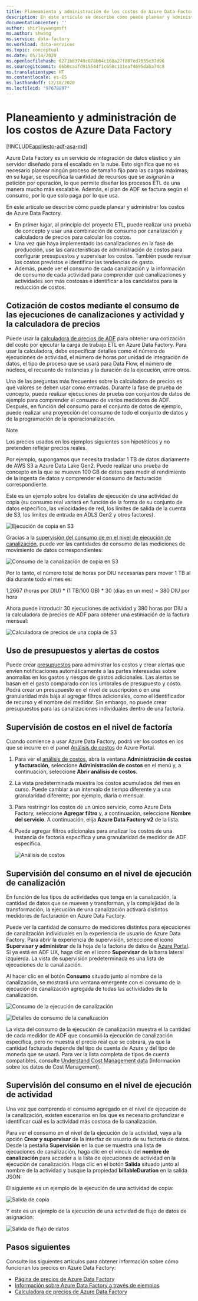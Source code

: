 ```yaml
---
title: Planeamiento y administración de los costos de Azure Data Factory
description: En este artículo se describe cómo puede planear y administrar los costos de Azure Data Factory.
documentationcenter: ''
author: shirleywangmsft
ms.author: shwang
ms.service: data-factory
ms.workload: data-services
ms.topic: conceptual
ms.date: 05/14/2020
ms.openlocfilehash: 6271b83749c078b64c168a27f887ed7055e37d96
ms.sourcegitcommit: 66b0caafd915544f1c658c131eaf4695daba74c8
ms.translationtype: HT
ms.contentlocale: es-ES
ms.lasthandoff: 12/18/2020
ms.locfileid: "97678897"
---
```

# <a name="plan-and-manage-costs-for-azure-data-factory"></a>Planeamiento y administración de los costos de Azure Data Factory

[!INCLUDE[appliesto-adf-asa-md](includes/appliesto-adf-asa-md.md)]

Azure Data Factory es un servicio de integración de datos elástico y sin servidor diseñado para el escalado en la nube.  Esto significa que no es necesario planear ningún proceso de tamaño fijo para las cargas máximas; en su lugar, se especifica la cantidad de recursos que se asignarán a petición por operación, lo que permite diseñar los procesos ETL de una manera mucho más escalable. Además, el plan de ADF se factura según el consumo, por lo que solo paga por lo que usa.

En este artículo se describe cómo puede planear y administrar los costos de Azure Data Factory.

*   En primer lugar, al principio del proyecto ETL, puede realizar una prueba de concepto y usar una combinación de consumo por canalización y calculadora de precios para calcular los costos.
*   Una vez que haya implementado las canalizaciones en la fase de producción, use las características de administración de costos para configurar presupuestos y supervisar los costos. También puede revisar los costos previstos e identificar las tendencias de gasto.
*   Además, puede ver el consumo de cada canalización y la información de consumo de cada actividad para comprender qué canalizaciones y actividades son más costosas e identificar a los candidatos para la reducción de costos.

## <a name="estimate-costs-using-pipeline-and-activity-run-consumption-and-pricing-calculator"></a>Cotización de costos mediante el consumo de las ejecuciones de canalizaciones y actividad y la calculadora de precios

Puede usar la [calculadora de precios de ADF](https://azure.microsoft.com/pricing/calculator/?service=data-factory) para obtener una cotización del costo por ejecutar la carga de trabajo ETL en Azure Data Factory.  Para usar la calculadora, debe especificar detalles como el número de ejecuciones de actividad, el número de horas por unidad de integración de datos, el tipo de proceso que se usará para Data Flow, el número de núcleos, el recuento de instancias y la duración de la ejecución, entre otros.

Una de las preguntas más frecuentes sobre la calculadora de precios es qué valores se deben usar como entradas.  Durante la fase de prueba de concepto, puede realizar ejecuciones de prueba con conjuntos de datos de ejemplo para comprender el consumo de varios medidores de ADF.  Después, en función del consumo para el conjunto de datos de ejemplo, puede realizar una proyección del consumo de todo el conjunto de datos y de la programación de la operacionalización.

> [!NOTE]
> Los precios usados en los ejemplos siguientes son hipotéticos y no pretenden reflejar precios reales.

Por ejemplo, supongamos que necesita trasladar 1 TB de datos diariamente de AWS S3 a Azure Data Lake Gen2.  Puede realizar una prueba de concepto en la que se mueven 100 GB de datos para medir el rendimiento de la ingesta de datos y comprender el consumo de facturación correspondiente.

Este es un ejemplo sobre los detalles de ejecución de una actividad de copia (su consumo real variará en función de la forma de su conjunto de datos específico, las velocidades de red, los límites de salida de la cuenta de S3, los límites de entrada en ADLS Gen2 y otros factores).

![Ejecución de copia en S3](media/plan-manage-costs/s3-copy-run-details.png)

Gracias a la [supervisión del consumo de en el nivel de ejecución de canalización](#monitor-consumption-at-pipeline-run-level), puede ver las cantidades de consumo de las mediciones de movimiento de datos correspondientes:

![Consumo de la canalización de copia en S3](media/plan-manage-costs/s3-copy-pipeline-consumption.png)

Por lo tanto, el número total de horas por DIU necesarias para mover 1 TB al día durante todo el mes es:

1,2667 (horas por DIU) * (1 TB/100 GB) * 30 (días en un mes) = 380 DIU por hora

Ahora puede introducir 30 ejecuciones de actividad y 380 horas por DIU a la calculadora de precios de ADF para obtener una estimación de la factura mensual:

![Calculadora de precios de una copia de S3](media/plan-manage-costs/s3-copy-pricing-calculator.png)

## <a name="use-budgets-and-cost-alerts"></a>Uso de presupuestos y alertas de costos

Puede crear [presupuestos](../cost-management-billing/costs/tutorial-acm-create-budgets.md) para administrar los costos y crear alertas que envíen notificaciones automáticamente a las partes interesadas sobre anomalías en los gastos y riesgos de gastos adicionales.  Las alertas se basan en el gasto comparado con los umbrales de presupuesto y costo.  Podrá crear un presupuesto en el nivel de suscripción o en una granularidad más baja al agregar filtros adicionales, como el identificador de recurso y el nombre del medidor.  Sin embargo, no puede crear presupuestos para las canalizaciones individuales dentro de una factoría.

## <a name="monitor-costs-at-factory-level"></a>Supervisión de costos en el nivel de factoría

Cuando comience a usar Azure Data Factory, podrá ver los costos en los que se incurre en el panel [Análisis de costos](../cost-management-billing/costs/quick-acm-cost-analysis.md) de Azure Portal.

1. Para ver el [análisis de costos](../cost-management-billing/costs/quick-acm-cost-analysis.md), abra la ventana **Administración de costos y facturación**, seleccione **Administración de costos** en el menú y, a continuación, seleccione **Abrir análisis de costos**.
2. La vista predeterminada muestra los costos acumulados del mes en curso.  Puede cambiar a un intervalo de tiempo diferente y a una granularidad diferente; por ejemplo, diaria o mensual.
3. Para restringir los costos de un único servicio, como Azure Data Factory, seleccione **Agregar filtro** y, a continuación, seleccione **Nombre del servicio**.  A continuación, elija **Azure Data Factory v2** de la lista.
4. Puede agregar filtros adicionales para analizar los costos de una instancia de factoría específica y una granularidad de medidor de ADF específica.

   ![Análisis de costos](media/plan-manage-costs/cost-analysis.png)

## <a name="monitor-consumption-at-pipeline-run-level"></a>Supervisión del consumo en el nivel de ejecución de canalización

En función de los tipos de actividades que tenga en la canalización, la cantidad de datos que se mueven y transforman, y la complejidad de la transformación, la ejecución de una canalización activará distintos medidores de facturación en Azure Data Factory.

Puede ver la cantidad de consumo de medidores distintos para ejecuciones de canalización individuales en la experiencia de usuario de Azure Data Factory. Para abrir la experiencia de supervisión, seleccione el icono **Supervisar y administrar** de la hoja de la factoría de datos de [Azure Portal](https://portal.azure.com/). Si ya está en ADF UX, haga clic en el icono **Supervisar** de la barra lateral izquierda. La vista de supervisión predeterminada es una lista de ejecuciones de la canalización.

Al hacer clic en el botón **Consumo** situado junto al nombre de la canalización, se mostrará una ventana emergente con el consumo de la ejecución de canalización agregada de todas las actividades de la canalización.

![Consumo de la ejecución de canalización](media/plan-manage-costs/pipeline-run-consumption.png)

![Detalles de consumo de la canalización](media/plan-manage-costs/pipeline-consumption-details.png)

La vista del consumo de la ejecución de canalización muestra el la cantidad de cada medidor de ADF que consumió la ejecución de canalización específica, pero no muestra el precio real que se cobrará, ya que la cantidad facturada depende del tipo de cuenta de Azure y del tipo de moneda que se usará.  Para ver la lista completa de tipos de cuenta compatibles, consulte [Understand Cost Management data](../cost-management-billing/costs/understand-cost-mgt-data.md) (Información sobre los datos de Cost Management).

## <a name="monitor-consumption-at-activity-run-level"></a>Supervisión del consumo en el nivel de ejecución de actividad
Una vez que comprenda el consumo agregado en el nivel de ejecución de la canalización, existen escenarios en los que es necesario profundizar e identificar cuál es la actividad más costosa de la canalización.

Para ver el consumo en el nivel de la ejecución de la actividad, vaya a la opción **Crear y supervisar** de la interfaz de usuario de su factoría de datos. Desde la pestaña **Supervisión** en la que se muestra una lista de ejecuciones de canalización, haga clic en el vínculo del **nombre de canalización** para acceder a la lista de ejecuciones de actividad en la ejecución de canalización.  Haga clic en el botón **Salida** situado junto al nombre de la actividad y busque la propiedad **billableDuration** en la salida JSON:

El siguiente es un ejemplo de la ejecución de una actividad de copia:

![Salida de copia](media/plan-manage-costs/copy-output.png)

Y este es un ejemplo de la ejecución de una actividad de flujo de datos de asignación:

![Salida de flujo de datos](media/plan-manage-costs/dataflow-output.png)

## <a name="next-steps"></a>Pasos siguientes

Consulte los siguientes artículos para obtener información sobre cómo funcionan los precios en Azure Data Factory:

- [Página de precios de Azure Data Factory](https://azure.microsoft.com/pricing/details/data-factory/ssis/)
- [Información sobre Azure Data Factory a través de ejemplos](./pricing-concepts.md)
- [Calculadora de precios de Azure Data Factory](https://azure.microsoft.com/pricing/calculator/?service=data-factory)